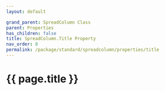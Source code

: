 ```yaml
---
layout: default

grand_parent: SpreadColumn Class
parent: Properties
has_children: false
title: SpreadColumn.Title Property
nav_order: 8
permalink: /package/standard/spreadcolumn/properties/title
---
```

# {{ page.title }}
